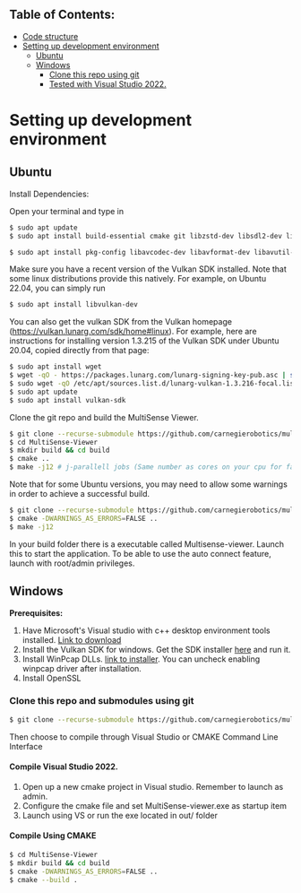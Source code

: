 ## Table of Contents:
- [Code structure](#code-structure)
- [Setting up development environment](#setting-up-development-environment)
    * [Ubuntu](#ubuntu)
    * [Windows](#windows)
        - [Clone this repo using git](#clone-this-repo-using-git)
        - [Tested with Visual Studio 2022.](#tested-with-visual-studio-2022)



# Setting up development environment
## Ubuntu
Install Dependencies:

Open your terminal and type in
```sh
$ sudo apt update
$ sudo apt install build-essential cmake git libzstd-dev libsdl2-dev libgl1-mesa-glx libgl1-mesa-dev libvulkan1 libvulkan-dev libassimp-dev opencl-c-headers libfmt-dev libgtk-3-dev

$ sudo apt install pkg-config libavcodec-dev libavformat-dev libavutil-dev libswscale-dev libtbb-dev libssl-dev libwebp-dev libsystemd-dev
```
Make sure you have a recent version of the Vulkan SDK installed.  Note that some linux distributions provide this natively.  For example, on Ubuntu 22.04, you can simply run
```sh
$ sudo apt install libvulkan-dev
```
You can also get the vulkan SDK from the Vulkan homepage (https://vulkan.lunarg.com/sdk/home#linux).  For example, here are instructions for installing version 1.3.215 of the Vulkan SDK under Ubuntu 20.04, copied directly from that page:
```sh
$ sudo apt install wget
$ wget -qO - https://packages.lunarg.com/lunarg-signing-key-pub.asc | sudo apt-key add -
$ sudo wget -qO /etc/apt/sources.list.d/lunarg-vulkan-1.3.216-focal.list https://packages.lunarg.com/vulkan/1.3.216/lunarg-vulkan-1.3.216-focal.list
$ sudo apt update
$ sudo apt install vulkan-sdk
```
Clone the git repo and build the MultiSense Viewer.
```sh
$ git clone --recurse-submodule https://github.com/carnegierobotics/multisense_viewer
$ cd MultiSense-Viewer
$ mkdir build && cd build
$ cmake ..
$ make -j12 # j-parallell jobs (Same number as cores on your cpu for faster compile)
```
Note that for some Ubuntu versions, you may need to allow some warnings in order to achieve a successful build.
```sh
$ git clone --recurse-submodule https://github.com/carnegierobotics/multisense_viewer
$ cmake -DWARNINGS_AS_ERRORS=FALSE ..
$ make -j12
```

In your build folder there is a executable called Multisense-viewer. Launch this to start the application.
To be able to use the auto connect feature, launch with root/admin privileges.

## Windows
<b> Prerequisites: </b>

1. Have Microsoft's Visual studio with c++ desktop environment tools installed. [Link to download](https://visualstudio.microsoft.com/vs/) <br/>
2. Install the Vulkan SDK for windows. Get the SDK installer [here](https://sdk.lunarg.com/sdk/download/1.3.216.0/windows/VulkanSDK-1.3.216.0-Installer.exe) and run it. <br/>
3. Install WinPcap DLLs. [link to installer](https://www.winpcap.org/install/bin/WinPcap_4_1_3.exe). You can uncheck enabling winpcap driver after installation.
4. Install OpenSSL

### Clone this repo and submodules using git
``` sh
$ git clone --recurse-submodule https://github.com/carnegierobotics/multisense_viewer
```
Then choose to compile through Visual Studio or CMAKE Command Line Interface

#### Compile Visual Studio 2022.
1. Open up a new cmake project in Visual studio. Remember to launch as admin.
2. Configure the cmake file and set MultiSense-viewer.exe as startup item
3. Launch using VS or run the exe located in out/ folder

#### Compile Using CMAKE
```sh
$ cd MultiSense-Viewer
$ mkdir build && cd build
$ cmake -DWARNINGS_AS_ERRORS=FALSE ..
$ cmake --build .
```
